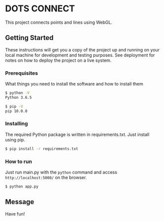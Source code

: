 # DOTS CONNECT
This project connects points and lines using WebGL.

## Getting Started

These instructions will get you a copy of the project up and running on your local machine for development and testing purposes. See deployment for notes on how to deploy the project on a live system.

### Prerequisites

What things you need to install the software and how to install them

```bash
$ python -V
Python 3.6.5

$ pip -V
pip 10.0.0
```

### Installing

The required Python package is written in requirements.txt. Just install using pip.

```bash
$ pip install -r requirements.txt
```

### How to run

Just run main.py with the `python` command and access `http://localhost:5000/` on the browser.

```bash
$ python app.py
```

## Message

Have fun!
